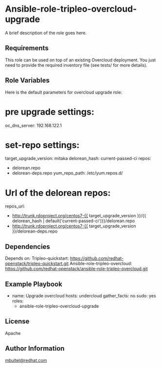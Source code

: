 Ansible-role-tripleo-overcloud-upgrade
======================================

A brief description of the role goes here.

Requirements
------------

This role can be used on top of an existing Overcloud deployment.
You just need to provide the required inventory file (see tests/ for more
details).

Role Variables
--------------

Here is the default parameters for overcloud upgrade role:

# pre upgrade settings:
oc_dns_server: 192.168.122.1
# set-repo settings:
target_upgrade_version: mitaka
delorean_hash: current-passed-ci
repos:
  - delorean.repo
  - delorean-deps.repo
yum_repo_path: /etc/yum.repos.d/
# Url of the delorean repos:
repos_url:
  - http://trunk.rdoproject.org/centos7-{{ target_upgrade_version }}/{{ delorean_hash | default('current-passed-ci')}}/delorean.repo
  - http://trunk.rdoproject.org/centos7-{{ target_upgrade_version }}/delorean-deps.repo

Dependencies
------------

Depends on:
Tripleo-quickstart:
https://github.com/redhat-openstack/tripleo-quickstart.git
Ansible-role-tripleo-overcloud:
https://github.com/redhat-openstack/ansible-role-tripleo-overcloud.git


Example Playbook
----------------

- name:  Upgrade overcloud
  hosts: undercloud
  gather_facts: no
  sudo: yes
  roles:
    - ansible-role-tripleo-overcloud-upgrade

License
-------

Apache

Author Information
------------------

mbultel@redhat.com
